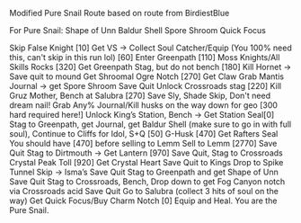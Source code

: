 Modified Pure Snail Route based on route from BirdiestBlue

For Pure Snail:
Shape of Unn
Baldur Shell
Spore Shroom
Quick Focus

Skip False Knight [10]
Get VS -> Collect Soul Catcher/Equip (You 100% need this, can't skip in this run lol) [60]
Enter Greenpath [110]
Moss Knights/All Skills Rocks [320]
Get Greenpath Stag, but do not bench [180]
Kill Hornet -> Save quit to mound
Get Shroomal Ogre Notch [270]
Get Claw
Grab Mantis Journal -> get Spore Shroom
Save Quit
Unlock Crossroads stag [220]
Kill Gruz Mother, Bench at Salubra [270]
Save Sly, Shade Skip, Don't need dream nail!
Grab Any% Journal/Kill husks on the way down for geo [300 hard required here!]
Unlock King’s Station, Bench -> Get Station Seal[0]
Stag to Greenpath, get Journal, get Baldur Shell (make sure to go in with full soul), Continue to Cliffs for Idol, S+Q [50]
G-Husk [470]
Get Rafters Seal
You should have [470] before selling to Lemm
Sell to Lemm [2770]
Save Quit
Stag to Dirtmouth -> Get Lantern [970]
Save Quit, Stag to Crossroads
Crystal Peak Toll [920]
Get Crystal Heart
Save Quit to Kings
Drop to Spike Tunnel Skip -> Isma’s
Save Quit
Stag to Greenpath and get Shape of Unn
Save Quit
Stag to Crossroads, Bench, Drop down to get Fog Canyon notch via Crossroads acid
Save Quit
Go to Salubra (collect 3 hits of soul on the way)
Get Quick Focus/Buy Charm Notch [0]
Equip and Heal.
You are the Pure Snail.

